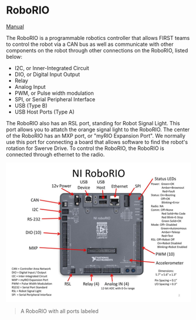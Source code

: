 # RoboRIO

[Manual](https://drive.google.com/open?id=19VnzXJlRNtUoSzRmrhAjg9dSFle23Aj7)
 
The RoboRIO is a programmable robotics controller that allows FIRST teams to control the robot via a CAN bus as well as communicate with other components on the robot through other connections on the RoboRIO, listed below:
 
- I2C, or Inner-Integrated Circuit
- DIO, or Digital Input Output
- Relay
- Analog Input
- PWM, or Pulse width modulation
- SPI, or Serial Peripheral Interface
- USB (Type B)
- USB Host Ports (Type A)

The RoboRIO also has an RSL port, standing for Robot Signal Light. This port allows you to attatch the orange signal light to the RoboRIO.
The center of the RoboRIO has an MXP port, or "myRIO Expansion Port". We normally use this port for connecting a board that allows software to find the robot's rotation for Swerve Drive.
To control the RoboRIO, the RoboRIO is connected through ethernet to the radio.

![RoboRIO](../images/RoboRIO.jpg)
> A RoboRIO with all ports labeled
